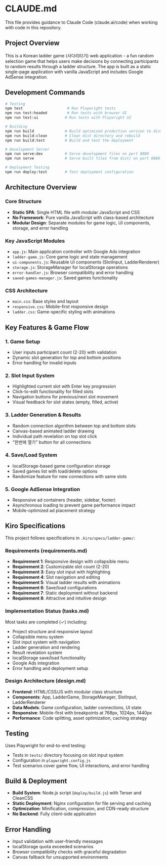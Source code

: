 # CLAUDE.md

This file provides guidance to Claude Code (claude.ai/code) when working with code in this repository.

## Project Overview

This is a Korean ladder game (사다리타기) web application - a fun random selection game that helps users make decisions by connecting participants to random results through a ladder structure. The app is built as a static single-page application with vanilla JavaScript and includes Google AdSense integration.

## Development Commands

```bash
# Testing
npm test                    # Run Playwright tests
npm run test:headed         # Run tests with browser UI
npm run test:ui            # Run tests with Playwright UI

# Building
npm run build              # Build optimized production version to dist/
npm run build:clean        # Clean dist directory and rebuild
npm run build:test         # Build and test the deployment

# Development Server
npm run serve:dev          # Serve development files on port 8080
npm run serve              # Serve built files from dist/ on port 8080

# Deployment Testing
npm run deploy:test        # Test deployment configuration
```

## Architecture Overview

### Core Structure
- **Static SPA**: Single HTML file with modular JavaScript and CSS
- **No Framework**: Pure vanilla JavaScript with class-based architecture
- **Modular Design**: Separate modules for game logic, UI components, storage, and error handling

### Key JavaScript Modules
- `app.js`: Main application controller with Google Ads integration
- `ladder-game.js`: Core game logic and state management  
- `ui-components.js`: Reusable UI components (SlotInput, LadderRenderer)
- `storage.js`: StorageManager for localStorage operations
- `error-handler.js`: Browser compatibility and error handling
- `saved-games-manager.js`: Saved games functionality

### CSS Architecture
- `main.css`: Base styles and layout
- `responsive.css`: Mobile-first responsive design
- `ladder.css`: Game-specific styling with animations

## Key Features & Game Flow

### 1. Game Setup
- User inputs participant count (2-20) with validation
- Dynamic slot generation for top and bottom positions
- Error handling for invalid inputs

### 2. Slot Input System
- Highlighted current slot with Enter key progression
- Click-to-edit functionality for filled slots
- Navigation buttons for previous/next slot movement
- Visual feedback for slot states (empty, filled, active)

### 3. Ladder Generation & Results
- Random connection algorithm between top and bottom slots
- Canvas-based animated ladder drawing
- Individual path revelation on top slot click
- "한번에 열기" button for all connections

### 4. Save/Load System
- localStorage-based game configuration storage
- Saved games list with load/delete options
- Randomize feature for new connections with same slots

### 5. Google AdSense Integration
- Responsive ad containers (header, sidebar, footer)
- Asynchronous loading to prevent game performance impact
- Mobile-optimized ad placement strategy

## Kiro Specifications

This project follows specifications in `.kiro/specs/ladder-game/`:

### Requirements (requirements.md)
- **Requirement 1**: Responsive design with collapsible menu
- **Requirement 2**: Customizable slot count (2-20)
- **Requirement 3**: Easy slot input with highlighting
- **Requirement 4**: Slot navigation and editing
- **Requirement 5**: Visual ladder results with animations
- **Requirement 6**: Save/load configurations
- **Requirement 7**: Static deployment without backend
- **Requirement 8**: Attractive and intuitive design

### Implementation Status (tasks.md)
Most tasks are completed (✓) including:
- Project structure and responsive layout
- Collapsible menu system
- Slot input system with navigation
- Ladder generation and rendering
- Result revelation system
- localStorage save/load functionality
- Google Ads integration
- Error handling and deployment setup

### Design Architecture (design.md)
- **Frontend**: HTML/CSS/JS with modular class structure
- **Components**: App, LadderGame, StorageManager, SlotInput, LadderRenderer
- **Data Models**: Game configuration, ladder connections, UI state
- **Responsive**: Mobile-first with breakpoints at 768px, 1024px, 1440px
- **Performance**: Code splitting, asset optimization, caching strategy

## Testing

Uses Playwright for end-to-end testing:
- Tests in `tests/` directory focusing on slot input system
- Configuration in `playwright.config.js`
- Test scenarios cover game flow, UI interactions, and error handling

## Build & Deployment

- **Build System**: Node.js script (`deploy/build.js`) with Terser and CleanCSS
- **Static Deployment**: Nginx configuration for file serving and caching
- **Optimization**: Minification, compression, and CDN-ready structure
- **No Backend**: Fully client-side application

## Error Handling

- Input validation with user-friendly messages
- localStorage quota exceeded scenarios
- Browser compatibility checks with graceful degradation
- Canvas fallback for unsupported environments